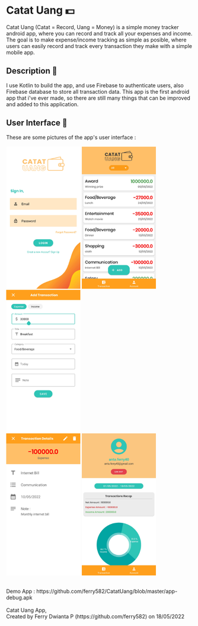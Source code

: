 # Catat Uang  :dollar:
Catat Uang (Catat = Record, Uang = Money) is a simple money tracker android app, where you can record and track all your expenses and income. The goal is to make expense/income tracking as simple as posible, where users can easily record and track every transaction they make with a simple mobile app. 
## Description :page_facing_up:
I use Kotlin to build the app, and use Firebase to authenticate users, also Firebase database to store all transaction data. This app is the first android app that i've ever made, so there are still many things that can be improved and added to this application.
## User Interface :iphone:
These are some pictures of the app's user interface :<br /><br />
<img src="imagesUI/Update button login.jpg" width=200>
<img src="imagesUI/update add spinner transaction fragment.jpg" width=200>
<img src="imagesUI/insert transaction.jpg" width=200><br />
<img src="imagesUI/transaction detail.jpg" width=200>
<img src="imagesUI/Update Pie Chart on account fragment.jpg" width=200>

<br />
Demo App : https://github.com/ferry582/CatatUang/blob/master/app-debug.apk
<br /><br />
Catat Uang App,<br />
Created by Ferry Dwianta P (https://github.com/ferry582) on 18/05/2022
